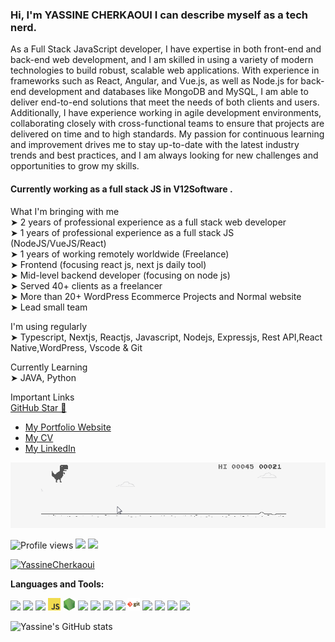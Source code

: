 ### Hi, I'm YASSINE CHERKAOUI I can describe myself as a tech nerd.
As a Full Stack JavaScript developer, I have expertise in both front-end and back-end web development, and I am skilled in using a variety of modern technologies to build robust, scalable web applications. With experience in frameworks such as React, Angular, and Vue.js, as well as Node.js for back-end development and databases like MongoDB and MySQL, I am able to deliver end-to-end solutions that meet the needs of both clients and users. Additionally, I have experience working in agile development environments, collaborating closely with cross-functional teams to ensure that projects are delivered on time and to high standards. My passion for continuous learning and improvement drives me to stay up-to-date with the latest industry trends and best practices, and I am always looking for new challenges and opportunities to grow my skills.

#### Currently working as a full stack JS in V12Software . 

What I'm bringing with me <br>
➤ 2 years of professional experience as a full stack web developer <br>
➤ 1 years of professional experience as a full stack JS (NodeJS/VueJS/React) <br>
➤ 1 years of working remotely worldwide (Freelance) <br>
➤ Frontend (focusing react js, next js daily tool) <br>
➤ Mid-level backend developer (focusing on node js) <br>
➤ Served 40+ clients as a freelancer <br>
➤ More than 20+ WordPress Ecommerce Projects and Normal website <br>
➤ Lead small team <br>

I'm using regularly <br>
➤ Typescript, Nextjs, Reactjs, Javascript, Nodejs, Expressjs, Rest API,React Native,WordPress, Vscode & Git <br>

Currently Learning <br>
➤ JAVA, Python  <br>

Important Links <br>
<a href="https://stars.github.com/">GitHub Star 🌟</a> <br>
- [My Portfolio Website](https://yassinecherkaoui.github.io/PORTFOLIO/) <br>
- [My CV](https://drive.google.com/file/d/18k1f3JZC8Ef3rypHuTGJNQS7hTH9IChr/view?usp=share_link) <br>
- [My LinkedIn](https://www.linkedin.com/in/cherkaouiya/) <br>

<!-- <img src="https://github.com/YassineCherkaoui/YassineCherkaoui/blob/master/gh-header-image-cropped.jpg"> -->
<center><img src="./tirex.gif"/></center>

![Profile views](https://gpvc.arturio.dev/YassineCherkaoui) <a href="https://github.com/YassineCherkaoui"><img src="https://img.shields.io/github/followers/YassineCherkaoui?label=Follow&style=social"></a> <a href="https://twitter.com/CherkaouiYa"><img src="https://img.shields.io/twitter/follow/CherkaouiYa?style=social"></a>

<p align="left"> <a href="https://github.com/ryo-ma/github-profile-trophy"><img src="https://github-profile-trophy.vercel.app/?username=YassineCherkaoui" alt="YassineCherkaoui" /></a> </p>

**Languages and Tools:**

<code><img height="20" src="https://upload.wikimedia.org/wikipedia/commons/thumb/1/10/CSS3_and_HTML5_logos_and_wordmarks.svg/791px-CSS3_and_HTML5_logos_and_wordmarks.svg.png"></code>
<code><img height="20" src="https://i.pinimg.com/originals/41/95/cf/4195cf989fac0128a89669f40a1e3496.png"></code>
<code><img height="20" src="https://upload.wikimedia.org/wikipedia/commons/thumb/a/a7/React-icon.svg/1280px-React-icon.svg.png"></code>
<code><img height="20" src="https://raw.githubusercontent.com/github/explore/80688e429a7d4ef2fca1e82350fe8e3517d3494d/topics/javascript/javascript.png"></code>
<code><img height="20" src="https://raw.githubusercontent.com/github/explore/80688e429a7d4ef2fca1e82350fe8e3517d3494d/topics/nodejs/nodejs.png"></code>
<code><img height="20" src="https://upload.wikimedia.org/wikipedia/commons/9/93/Wordpress_Blue_logo.png"></code>
<code><img height="20" src="https://cdn.freebiesupply.com/logos/large/2x/php-1-logo-png-transparent.png"></code>
<code><img height="20" src="https://download.logo.wine/logo/MySQL/MySQL-Logo.wine.png"></code>
<code><img height="20" src="https://cdn.iconscout.com/icon/free/png-512/mongodb-3-1175138.png"></code>
<code><img height="20" src="https://raw.githubusercontent.com/github/explore/80688e429a7d4ef2fca1e82350fe8e3517d3494d/topics/git/git.png"></code>
<code><img height="20" src="https://avatars0.githubusercontent.com/u/6181431?s=280&v=4"></code>
<code><img height="20" src="https://www.itprotoday.com/sites/itprotoday.com/files/styles/article_featured_retina/public/java-logo.png"></code>
<code><img height="20" src="https://i.pinimg.com/originals/76/a9/5f/76a95f9c06fc84a22a65e773072e5048.png"></code>
<code><img height="20" src="https://cdn.appdesign.dev/wp-content/uploads/2020/08/Agencia-desarrollo-Angular-JS.jpg"></code>


![Yassine's GitHub stats](https://github-readme-stats.vercel.app/api?username=YassineCherkaoui&count_private=true)


